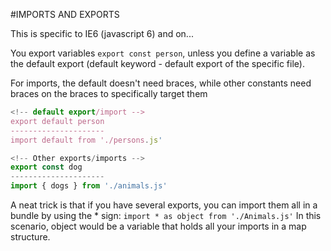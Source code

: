 #IMPORTS AND EXPORTS

This is specific to IE6 (javascript 6) and on...

You export variables `export const person`, unless you define a variable as the default export (default keyword - default export of the specific file).

For imports, the default doesn't need braces, while other constants need braces on the braces to specifically target them

```js
<!-- default export/import -->
export default person
---------------------
import default from './persons.js'

<!-- Other exports/imports -->
export const dog 
---------------------
import { dogs } from './animals.js'

```

A neat trick is that if you have several exports, you can import them all in a bundle by using the * sign:
`import * as object from './Animals.js'`
In this scenario, object would be a variable that holds all your imports in a map structure.
